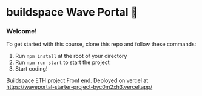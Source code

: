 # buildspace Wave Portal 👋 

### **Welcome!**
To get started with this course, clone this repo and follow these commands:

1. Run `npm install` at the root of your directory
2. Run `npm run start` to start the project
3. Start coding!

Buildspace ETH project Front end. Deployed on vercel at https://waveportal-starter-project-byc0m2xh3.vercel.app/
